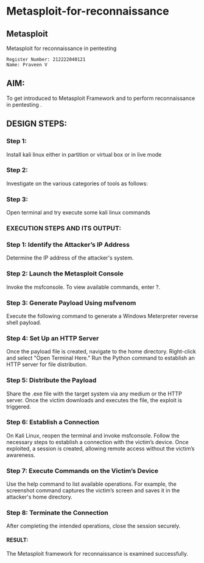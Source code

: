 # Metasploit-for-reconnaissance
## Metasploit
Metasploit for reconnaissance in pentesting
```
Register Number: 212222040121
Name: Praveen V
```

## AIM:

To get introduced to Metasploit Framework and to  perform reconnaissance  in pentesting .

## DESIGN STEPS:

### Step 1:

Install kali linux either in partition or virtual box or in live mode

### Step 2:

Investigate on the various categories of tools as follows:

### Step 3:

Open terminal and try execute some kali linux commands

### EXECUTION STEPS AND ITS OUTPUT:
### Step 1: Identify the Attacker’s IP Address
Determine the IP address of the attacker's system.

### Step 2: Launch the Metasploit Console
Invoke the msfconsole.
To view available commands, enter ?.

### Step 3: Generate Payload Using msfvenom
Execute the following command to generate a Windows Meterpreter reverse shell payload.

### Step 4: Set Up an HTTP Server
Once the payload file is created, navigate to the home directory. Right-click and select "Open Terminal Here."
Run the Python command to establish an HTTP server for file distribution.

### Step 5: Distribute the Payload
Share the .exe file with the target system via any medium or the HTTP server.
Once the victim downloads and executes the file, the exploit is triggered.

### Step 6: Establish a Connection
On Kali Linux, reopen the terminal and invoke msfconsole.
Follow the necessary steps to establish a connection with the victim’s device.
Once exploited, a session is created, allowing remote access without the victim’s awareness.

### Step 7: Execute Commands on the Victim’s Device
Use the help command to list available operations.
For example, the screenshot command captures the victim’s screen and saves it in the attacker's home directory.

### Step 8: Terminate the Connection
After completing the intended operations, close the session securely.

#### RESULT:
The Metasploit framework for reconnaissance is  examined successfully.
